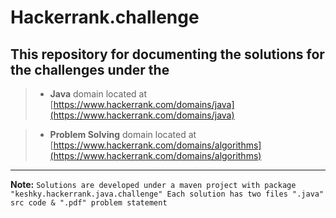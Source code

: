 # **Hackerrank.challenge**

## This repository for documenting the solutions for the challenges under the


> * **Java** domain located at [https://www.hackerrank.com/domains/java](https://www.hackerrank.com/domains/java)

> * **Problem Solving** domain located at [https://www.hackerrank.com/domains/algorithms](https://www.hackerrank.com/domains/algorithms)

---
**Note:** `Solutions are developed under a maven project with package "keshky.hackerrank.java.challenge"
Each solution has two files ".java" src code & ".pdf" problem statement `
